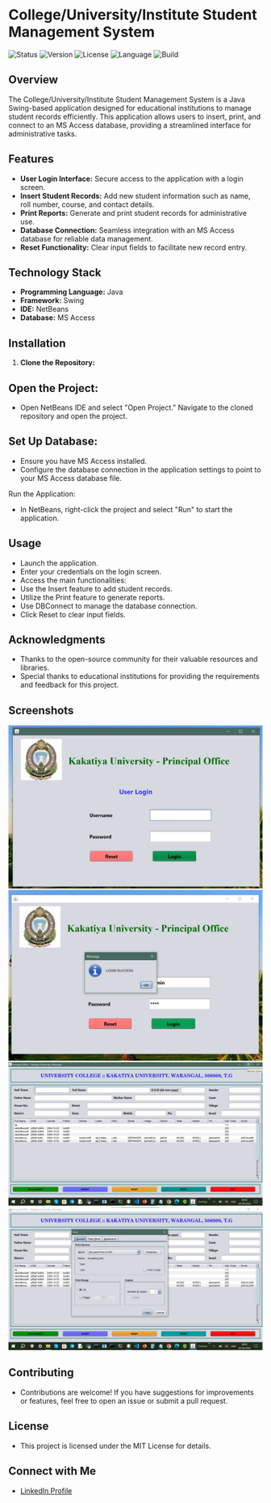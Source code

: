 # College/University/Institute Student Management System
![Status](https://img.shields.io/badge/status-completed-brightgreen) 
![Version](https://img.shields.io/badge/version-1.0.0-blue) 
![License](https://img.shields.io/badge/license-MIT-green)
![Language](https://img.shields.io/badge/language-Java-orange) 
![Build](https://img.shields.io/badge/build-passing-brightgreen)

## Overview

The College/University/Institute Student Management System is a Java Swing-based application designed for educational institutions to manage student records efficiently. This application allows users to insert, print, and connect to an MS Access database, providing a streamlined interface for administrative tasks.

## Features

- **User Login Interface:** Secure access to the application with a login screen.
- **Insert Student Records:** Add new student information such as name, roll number, course, and contact details.
- **Print Reports:** Generate and print student records for administrative use.
- **Database Connection:** Seamless integration with an MS Access database for reliable data management.
- **Reset Functionality:** Clear input fields to facilitate new record entry.

## Technology Stack

- **Programming Language:** Java
- **Framework:** Swing
- **IDE:** NetBeans
- **Database:** MS Access

## Installation

1. **Clone the Repository:**
 
## Open the Project:

- Open NetBeans IDE and select "Open Project."
Navigate to the cloned repository and open the project.

## Set Up Database:

- Ensure you have MS Access installed.
- Configure the database connection in the application settings to point to your MS Access database file.

Run the Application:

- In NetBeans, right-click the project and select "Run" to start the application.

## Usage

- Launch the application.
- Enter your credentials on the login screen.
- Access the main functionalities:
- Use the Insert feature to add student records.
- Utilize the Print feature to generate reports.
- Use DBConnect to manage the database connection.
- Click Reset to clear input fields.


## Acknowledgments
- Thanks to the open-source community for their valuable resources and libraries.
- Special thanks to educational institutions for providing the requirements and feedback for this project.

## Screenshots

![Student Management System Screenshot](Screenshots/1.jpg)
![Student Management System Screenshot](Screenshots/2.jpg)
![Student Management System Screenshot](Screenshots/3.jpg)
![Student Management System Screenshot](Screenshots/4.jpg)


## Contributing
- Contributions are welcome! If you have suggestions for improvements or features, feel free to open an issue or submit a pull request.

##  License
- This project is licensed under the MIT License for details.

## Connect with Me

- [LinkedIn Profile](https://www.linkedin.com/in/aazam-shareef-234170171/)
